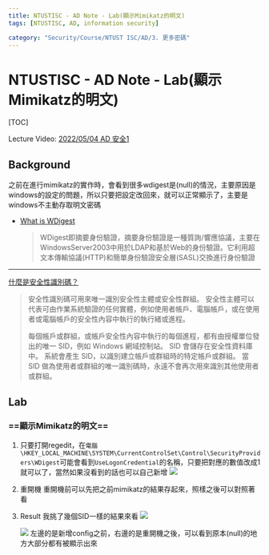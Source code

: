 ```yaml
---
title: NTUSTISC - AD Note - Lab(顯示Mimikatz的明文)
tags: [NTUSTISC, AD, information security]

category: "Security/Course/NTUST ISC/AD/3. 更多密碼"
---
```


# NTUSTISC - AD Note - Lab(顯示Mimikatz的明文)
[TOC]

Lecture Video: [2022/05/04 AD 安全1](https://youtu.be/Cv2gNQkDM8Q?si=l1na5hFGpAPk6Uux&t=4257)

## Background
之前在進行mimikatz的實作時，會看到很多wdigest是(null)的情況，主要原因是windows的設定的問題，所以只要把設定改回來，就可以正常顯示了，主要是windows不主動存取明文密碼
* [What is WDigest](https://www.sohu.com/a/569244434_121124375)
    > WDigest即摘要身份驗證，摘要身份驗證是一種質詢/響應協議，主要在WindowsServer2003中用於LDAP和基於Web的身份驗證。它利用超文本傳輸協議(HTTP)和簡單身份驗證安全層(SASL)交換進行身份驗證

---
[什麼是安全性識別碼？](https://learn.microsoft.com/zh-tw/windows-server/identity/ad-ds/manage/understand-security-identifiers)
> 安全性識別碼可用來唯一識別安全性主體或安全性群組。 安全性主體可以代表可由作業系統驗證的任何實體，例如使用者帳戶、電腦帳戶，或在使用者或電腦帳戶的安全性內容中執行的執行緒或進程。
>
> 每個帳戶或群組，或帳戶安全性內容中執行的每個進程，都有由授權單位發出的唯一 SID，例如 Windows 網域控制站。 SID 會儲存在安全性資料庫中。 系統會產生 SID，以識別建立帳戶或群組時的特定帳戶或群組。 當 SID 做為使用者或群組的唯一識別碼時，永遠不會再次用來識別其他使用者或群組。

## Lab

### ==顯示Mimikatz的明文==
1. 只要打開regedit，在`電腦\HKEY_LOCAL_MACHINE\SYSTEM\CurrentControlSet\Control\SecurityProviders\WDigest`可能會看到`UseLogonCredential`的名稱，只要把對應的數值改成1就可以了，當然如果沒看到的話也可以自己新增
![](https://hackmd.io/_uploads/BkQAC8ERn.png)
2. 重開機
重開機前可以先把之前mimikatz的結果存起來，照樣之後可以對照著看
3. Result
    我挑了幾個SID一樣的結果來看
    ![](https://hackmd.io/_uploads/HktIkvVA2.png)
    
    ![](https://hackmd.io/_uploads/B1uqyDE02.png)
    左邊的是新增config之前，右邊的是重開機之後，可以看到原本(null)的地方大部分都有被顯示出來
